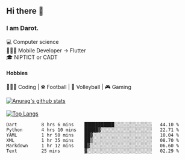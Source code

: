 ## Hi there 👋

### I am Darot.

💻 Computer science <br>
🧑🏻‍💻 Mobile Developer -> Flutter<br>
🎓 NIPTICT or CADT<br>

#### Hobbies 
🧑🏻‍💻 Coding  |  ⚽️ Football | 🏐 Volleyball | 🎮 Gaming<br>

<!-- [![Darot's GitHub stats](https://github-readme-stats.vercel.app/api?username=darot-chen)](https://github.com/darot-chen/github-readme-stats) -->
<!--
**darot-chen/darot-chen** is a ✨ _special_ ✨ repository because its `README.md` (this file) appears on your GitHub profile.

Here are some ideas to get you started:

- 🔭 I’m currently working on ...
- 🌱 I’m currently learning ...
- 👯 I’m looking to collaborate on ...
- 🤔 I’m looking for help with ...
- 💬 Ask me about ...
- 📫 How to reach me: ...
- 😄 Pronouns: ...
- ⚡ Fun fact: ...
-->

[![Anurag's github stats](https://github-readme-stats.vercel.app/api?username=darot-chen&count_private=true&theme=cobalt&show_icons=true)](https://github.com/darot-chen)
</br>
</br>
[![Top Langs](https://github-readme-stats.vercel.app/api/top-langs/?username=darot-chen&layout=compact&theme=cobalt)](https://github.com/darot-chen/)


<!--START_SECTION:waka-->

```text
Dart         8 hrs 6 mins    ███████████░░░░░░░░░░░░░░   44.10 %
Python       4 hrs 10 mins   █████▓░░░░░░░░░░░░░░░░░░░   22.71 %
YAML         1 hr 50 mins    ██▓░░░░░░░░░░░░░░░░░░░░░░   10.04 %
XML          1 hr 35 mins    ██▒░░░░░░░░░░░░░░░░░░░░░░   08.70 %
Markdown     1 hr 12 mins    █▓░░░░░░░░░░░░░░░░░░░░░░░   06.60 %
Text         25 mins         ▓░░░░░░░░░░░░░░░░░░░░░░░░   02.29 %
```

<!--END_SECTION:waka-->
